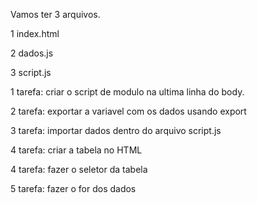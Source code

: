 Vamos ter 3 arquivos.

1 index.html

2 dados.js

3 script.js

1 tarefa: criar o script de modulo na ultima linha do body.

2 tarefa: exportar a variavel com os dados usando export

3 tarefa: importar dados dentro do arquivo script.js

4 tarefa: criar a tabela no HTML

4 tarefa: fazer o seletor da tabela

5 tarefa: fazer o for dos dados
